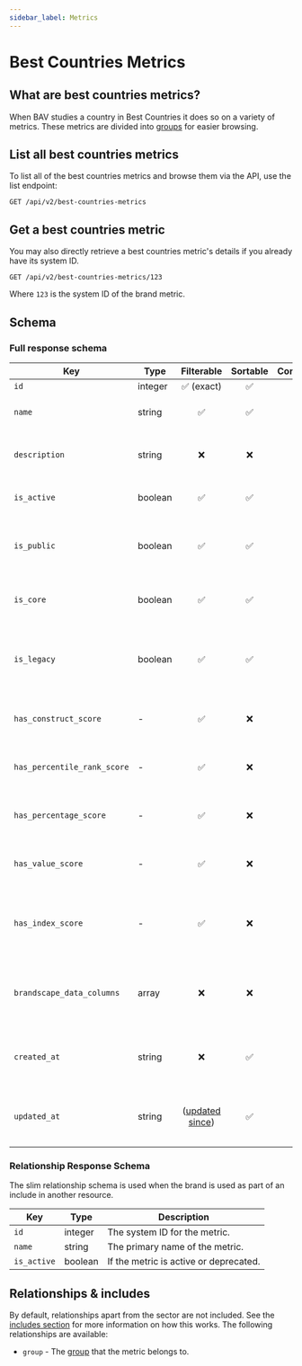 ```yaml
---
sidebar_label: Metrics
---
```


# Best Countries Metrics

## What are best countries metrics?

When BAV studies a country in Best Countries it does so on a variety of metrics. These metrics are divided
into [groups](metric-groups.md) for easier browsing.

## List all best countries metrics

To list all of the best countries metrics and browse them via the API, use the list endpoint:

```http request
GET /api/v2/best-countries-metrics
```

## Get a best countries metric

You may also directly retrieve a best countries metric's details if you already have its system ID.

```http request
GET /api/v2/best-countries-metrics/123
```

Where `123` is the system ID of the brand metric.

## Schema

### Full response schema

| Key                         | Type    |                Filterable                 |      Sortable      |    Configurable    | Description                                                                      |
|-----------------------------|---------|:-----------------------------------------:|:------------------:|:------------------:|----------------------------------------------------------------------------------|
| `id`                        | integer |        :white_check_mark: (exact)         | :white_check_mark: | :white_check_mark: | The system ID.                                                                   |
| `name`                      | string  |            :white_check_mark:             | :white_check_mark: | :white_check_mark: | The primary name of the metric.                                                  |
| `description`               | string  |                    :x:                    |        :x:         | :white_check_mark: | A short description on what this metric is about.                                |
| `is_active`                 | boolean |            :white_check_mark:             | :white_check_mark: | :white_check_mark: | If the metric is active or deprecated.                                           |
| `is_public`                 | boolean |            :white_check_mark:             | :white_check_mark: | :white_check_mark: | Whether the metric is publicly available for all users.                          |
| `is_core`                   | boolean |            :white_check_mark:             | :white_check_mark: | :white_check_mark: | Whether the metric is part of the core set of BAV metrics.                       |
| `is_legacy`                 | boolean |            :white_check_mark:             | :white_check_mark: | :white_check_mark: | Whether the metric has been discontinued and will not available in new studies.  |
| `has_construct_score`       | -       |            :white_check_mark:             |        :x:         | :white_check_mark: | Whether the metric has a construct score available.                              |
| `has_percentile_rank_score` | -       |            :white_check_mark:             |        :x:         | :white_check_mark: | Whether the metric has a percentile rank score available.                        |
| `has_percentage_score`      | -       |            :white_check_mark:             |        :x:         | :white_check_mark: | Whether the metric has a percentage score available.                             |
| `has_value_score`           | -       |            :white_check_mark:             |        :x:         | :white_check_mark: | Whether the metric has a value score available.                                  |
| `has_index_score`           | -       |            :white_check_mark:             |        :x:         | :white_check_mark: | Whether the metric has the two index scores available (brandscape and category). |
| `brandscape_data_columns`   | array   |                    :x:                    |        :x:         |        :x:         | An array of column names in the `brandscape_data` endpoint for this metric.      |
| `created_at`                | string  |                    :x:                    | :white_check_mark: | :white_check_mark: | A datetime string when this brand metric was first created.                      |
| `updated_at`                | string  | ([updated since](../customizing/filters)) | :white_check_mark: | :white_check_mark: | A datetime string when this brand metric was last updated.                       |

### Relationship Response Schema

The slim relationship schema is used when the brand is used as part of an include in another resource.

| Key         | Type    | Description                            |
|-------------|---------|----------------------------------------|
| `id`        | integer | The system ID for the metric.          |
| `name`      | string  | The primary name of the metric.        |
| `is_active` | boolean | If the metric is active or deprecated. |

## Relationships & includes

By default, relationships apart from the sector are not included. See
the [includes section](../customizing/includes) for more information on how this works. The following relationships
are available:

- `group` - The [group](metric-groups.md) that the metric belongs to.
